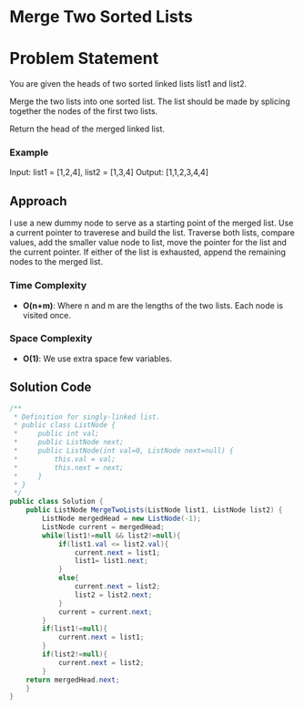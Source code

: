 # Merge Two Sorted Lists

# Problem Statement
You are given the heads of two sorted linked lists list1 and list2.

Merge the two lists into one sorted list. The list should be made by splicing together the nodes of the first two lists.

Return the head of the merged linked list.

### Example
Input: list1 = [1,2,4], list2 = [1,3,4] Output: [1,1,2,3,4,4]

## Approach
I use a new dummy node to serve as a starting point of the merged list. Use a current pointer to traverese and build the list. Traverse both lists, compare values, add the smaller value node to list, move the pointer for the list and the current pointer. If either of the list is exhausted, append the remaining nodes to the merged list. 

### Time Complexity
- **O(n+m)**: Where n and m are the lengths of the two lists. Each node is visited once.
### Space Complexity
- **O(1)**: We use extra space few variables.

## Solution Code
```C#
/**
 * Definition for singly-linked list.
 * public class ListNode {
 *     public int val;
 *     public ListNode next;
 *     public ListNode(int val=0, ListNode next=null) {
 *         this.val = val;
 *         this.next = next;
 *     }
 * }
 */
public class Solution {
    public ListNode MergeTwoLists(ListNode list1, ListNode list2) {
        ListNode mergedHead = new ListNode(-1);
        ListNode current = mergedHead;
        while(list1!=null && list2!=null){
            if(list1.val <= list2.val){
                current.next = list1;
                list1= list1.next;
            }
            else{
                current.next = list2;
                list2 = list2.next;
            }
            current = current.next;
        }
        if(list1!=null){
            current.next = list1;
        }
        if(list2!=null){
            current.next = list2;
        }
    return mergedHead.next;
    }
}

